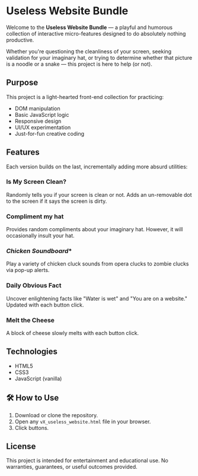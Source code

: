 #  Useless Website Bundle

Welcome to the **Useless Website Bundle** — a playful and humorous collection of interactive micro-features designed to do absolutely nothing productive.

Whether you're questioning the cleanliness of your screen, seeking validation for your imaginary hat, or trying to determine whether that picture is a noodle or a snake — this project is here to help (or not).

##  Purpose

This project is a light-hearted front-end collection for practicing:
- DOM manipulation
- Basic JavaScript logic
- Responsive design
- UI/UX experimentation
- Just-for-fun creative coding

##  Features

Each version builds on the last, incrementally adding more absurd utilities:

### **Is My Screen Clean?** 
Randomly tells you if your screen is clean or not. Adds an un-removable dot to the screen if it says the screen is dirty. 

### **Compliment my hat** 
Provides random compliments about your imaginary hat. However, it will occasionally insult your hat.

### *Chicken Soundboard** 
Play a variety of chicken cluck sounds from opera clucks to zombie clucks via pop-up alerts. 

### **Daily Obvious Fact** 
Uncover enlightening facts like "Water is wet" and "You are on a website." Updated with each button click.

### **Melt the Cheese** 
A block of cheese slowly melts with each button click.

## Technologies

- HTML5
- CSS3
- JavaScript (vanilla)


## 🛠️ How to Use

1. Download or clone the repository.
2. Open any `vX_useless_website.html` file in your browser.
3. Click buttons.

## License

This project is intended for entertainment and educational use. No warranties, guarantees, or useful outcomes provided.

